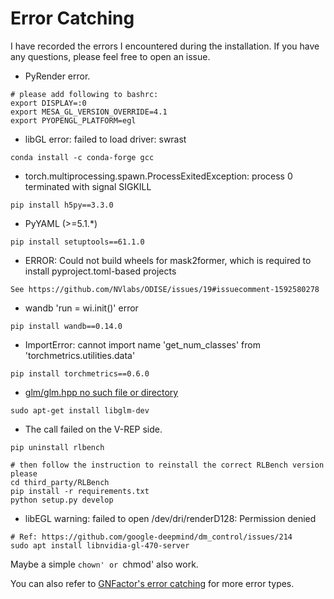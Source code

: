 
# Error Catching

I have recorded the errors I encountered during the installation. If you have any questions, please feel free to open an issue.

- PyRender error.
```
# please add following to bashrc:
export DISPLAY=:0
export MESA_GL_VERSION_OVERRIDE=4.1
export PYOPENGL_PLATFORM=egl
```

- libGL error: failed to load driver: swrast
```
conda install -c conda-forge gcc
```

- torch.multiprocessing.spawn.ProcessExitedException: process 0 terminated with signal SIGKILL
```
pip install h5py==3.3.0
```

- PyYAML (>=5.1.*)
```
pip install setuptools==61.1.0
```

- ERROR: Could not build wheels for mask2former, which is required to install pyproject.toml-based projects
```
See https://github.com/NVlabs/ODISE/issues/19#issuecomment-1592580278
```

- wandb 'run = wi.init()' error
```
pip install wandb==0.14.0
```

- ImportError: cannot import name 'get_num_classes' from 'torchmetrics.utilities.data' 
```
pip install torchmetrics==0.6.0
```

- [glm/glm.hpp no such file or directory](https://github.com/GuanxingLu/ManiGaussian/issues/3)
```
sudo apt-get install libglm-dev
```

- The call failed on the V-REP side. 
```
pip uninstall rlbench

# then follow the instruction to reinstall the correct RLBench version please
cd third_party/RLBench
pip install -r requirements.txt
python setup.py develop
```

- libEGL warning: failed to open /dev/dri/renderD128: Permission denied
```
# Ref: https://github.com/google-deepmind/dm_control/issues/214
sudo apt install libnvidia-gl-470-server
```
Maybe a simple `chown' or `chmod' also work.

You can also refer to [GNFactor's error catching](https://github.com/YanjieZe/GNFactor/blob/main/docs/ERROR_CATCH.md) for more error types.
